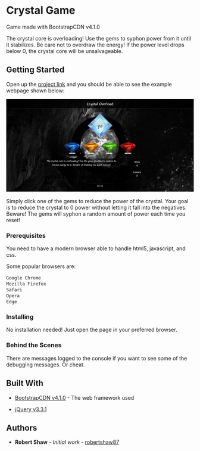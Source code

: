 # Crystal Game
Game made with BootstrapCDN v4.1.0

The crystal core is overloading! Use the gems to syphon power from it until it stabilizes. Be care not to overdraw the energy! If the power level drops below 0, the crystal core will be unsalvageable.

## Getting Started

Open up the [project link](https://robertshaw87.github.io/Crystal-Game/) and you should be able to see the example webpage shown below:

![Crystal Game](assets/images/readme-game.png "Crystal Game")

Simply click one of the gems to reduce the power of the crystal. Your goal is to reduce the crystal to 0 power without letting it fall into the negatives. Beware! The gems will syphon a random amount of power each time you reset!
### Prerequisites

You need to have a modern browser able to handle html5, javascript, and css. 

Some popular browsers are:
```
Google Chrome
Mozilla Firefox
Safari
Opera
Edge
```

### Installing

No installation needed! Just open the page in your preferred browser.

### Behind the Scenes

There are messages logged to the console if you want to see some of the debugging messages. Or cheat.

## Built With

* [BootstrapCDN v4.1.0](https://getbootstrap.com/docs/4.1/getting-started/introduction/) - The web framework used

* [jQuery v3.3.1](http://jquery.com/)

## Authors

* **Robert Shaw** - *Initial work* - [robertshaw87](https://github.com/robertshaw87)
